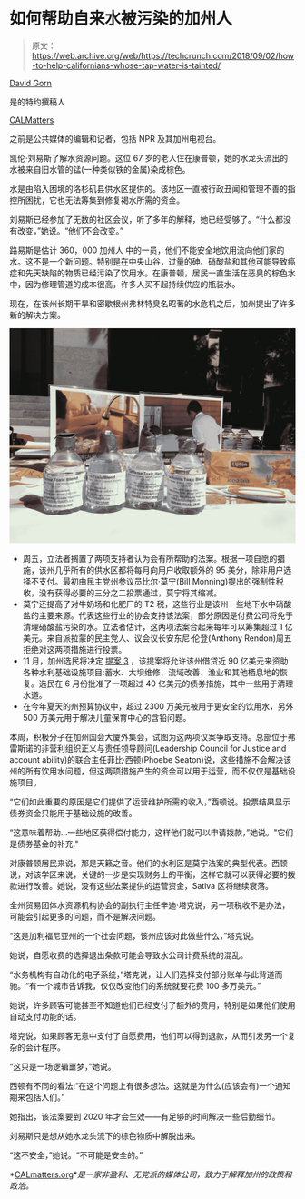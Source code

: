 # 如何帮助自来水被污染的加州人

> 原文：<https://web.archive.org/web/https://techcrunch.com/2018/09/02/how-to-help-californians-whose-tap-water-is-tainted/>

[David Gorn](https://web.archive.org/web/20221208042710/https://calmatters.org/articles/author/david-gorn/)

是的特约撰稿人

[CALMatters](https://web.archive.org/web/20221208042710/https://calmatters.org/)

之前是公共媒体的编辑和记者，包括 NPR 及其加州电视台。

凯伦·刘易斯了解水资源问题。这位 67 岁的老人住在康普顿，她的水龙头流出的水被来自旧水管的锰(一种类似铁的金属)染成棕色。

水是由陷入困境的洛杉矶县供水区提供的。该地区一直被行政丑闻和管理不善的指控所困扰，它也无法筹集到修复褐水所需的资金。

刘易斯已经参加了无数的社区会议，听了多年的解释，她已经受够了。“什么都没有改变，”她说。“他们不会改变。”

路易斯是估计 360，000 加州人 中的一员，他们不能安全地饮用流向他们家的水。这不是一个新问题。特别是在中央山谷，过量的砷、硝酸盐和其他可能导致癌症和先天缺陷的物质已经污染了饮用水。在康普顿，居民一直生活在恶臭的棕色水中，因为修理管道的成本很高，许多人买不起持续供应的瓶装水。

现在，在该州长期干旱和密歇根州弗林特臭名昭著的水危机之后，加州提出了许多新的解决方案。

![](img/14c66c2fc1c0e6640dcafbd764696260.png)

*   周五，立法者搁置了两项支持者认为会有所帮助的法案。根据一项自愿的措施，该州几乎所有的供水区都将每月向用户收取额外的 95 美分，除非用户选择不支付。最初由民主党州参议员比尔·莫宁(Bill Monning)提出的强制性税收，没有获得必要的三分之二投票通过，莫宁将其缩减。
*   莫宁还提高了对牛奶场和化肥厂的 T2 税，这些行业是该州一些地下水中硝酸盐的主要来源。代表这些行业的协会支持该法案，部分原因是付费公司将免于清理硝酸盐污染的水。立法者估计，这两项法案合起来每年可以筹集超过 1 亿美元。来自派拉蒙的民主党人、议会议长安东尼·伦登(Anthony Rendon)周五拒绝对这两项措施进行投票。
*   11 月，加州选民将决定 [提案 3](https://web.archive.org/web/20221208042710/https://ballotpedia.org/California_Proposition_3,_Water_Infrastructure_and_Watershed_Conservation_Bond_Initiative_(2018)) ，该提案将允许该州借贷近 90 亿美元来资助各种水利基础设施项目:蓄水、大坝维修、流域改善、渔业和其他栖息地的恢复。选民在 6 月份批准了一项超过 40 亿美元的债券措施，其中一些用于清理水道。
*   在今年夏天的州预算协议中，超过 2300 万美元被用于更安全的饮用水，另外 500 万美元用于解决儿童保育中心的含铅问题。

本周，积极分子在加州国会大厦外集会，试图为这两项议案争取支持。总部位于弗雷斯诺的非营利组织正义与责任领导顾问(Leadership Council for Justice and account ability)的联合主任菲比·西顿(Phoebe Seaton)说，这些措施不会解决该州的所有饮用水问题，但这两项措施产生的资金可以用于运营，而不仅仅是基础设施项目。

“它们如此重要的原因是它们提供了运营维护所需的收入，”西顿说。投票结果显示债券资金只能用于基础设施的改善。

“这意味着帮助…一些地区获得偿付能力，这样他们就可以申请拨款，”她说。"它们是债券基金的补充."

对康普顿居民来说，那是天籁之音。他们的水利区是莫宁法案的典型代表。西顿说，对该学区来说，关键的一步是实现财务上的平衡，这样它就可以获得必要的拨款进行改善。她说，没有这些法案提供的运营资金，Sativa 区将继续衰落。

全州贸易团体水资源机构协会的副执行主任辛迪·塔克说，另一项税收不是办法，可能会引起更多的问题，而不是解决问题。

“这是加利福尼亚州的一个社会问题，该州应该对此做些什么，”塔克说。

她说，自愿收费的选择退出条款可能会导致水公司计费系统的混乱。

“水务机构有自动化的电子系统，”塔克说，让人们选择支付部分账单与此背道而驰。“有一个城市告诉我，仅仅改变他们的系统就要花费 100 多万美元。”

她说，许多顾客可能甚至不知道他们已经支付了额外的费用，特别是如果他们使用自动支付功能的话。

塔克说，如果顾客无意中支付了自愿费用，他们可以得到退款，从而引发另一个复杂的会计程序。

“这只是一场逻辑噩梦，”她说。

西顿有不同的看法:“在这个问题上有很多想法。这就是为什么(应该会有)一个通知期来包括人们。”

她指出，该法案要到 2020 年才会生效——有足够的时间解决一些后勤细节。

刘易斯只是想从她水龙头流下的棕色物质中解脱出来。

“这不安全，”她说。“不可能是安全的。”

*[CALmatters.org](https://web.archive.org/web/20221208042710/http://calmatters.org/)**是一家非盈利、无党派的媒体公司，致力于解释加州的政策和政治。*